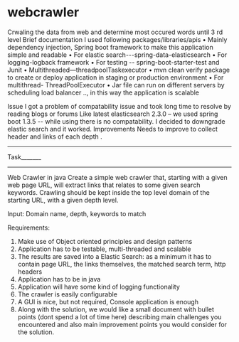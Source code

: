 # webcrawler
Crwaling the data from web and determine most occured words until 3 rd level
Brief documentation
I used following packages/libraries/apis
•	Mainly dependency injection, Spring boot framework to make this application simple and readable
•	For elastic search---spring-data-elasticsearch
•	For logging-logback framework
•	For testing  -- spring-boot-starter-test and Junit
•	Multithreaded—threadpoolTaskexecutor
•	mvn clean verify package to create or deploy application in staging or production environment
•	For multithread- ThreadPoolExecutor
•	Jar file can run on different servers by scheduling load balancer .., in this way the application is scalable

Issue
I got a problem of compatability issue and took long time to resolve by reading blogs or forums
Like latest elasticsearch 2.3.0 – we used spring boot 1.3.5 -- while using there is no compatability. I decided to downgrade elastic search and it worked.
Improvements
Needs to improve to collect header and links of each depth .


______________
Task_______
___________
Web Crawler in java
 Create a simple web crawler that, starting with a given web page URL, will extract links that relates to some given search keywords. Crawling should be kept inside the top level domain of the starting URL, with a given depth level.
 
Input: Domain name, depth, keywords to match
 
Requirements:
1. Make use of Object oriented principles and design patterns 
2. Application has to be testable, multi-threaded and scalable 
3. The results are saved into a Elastic Search: as a minimum it has to contain page URL, the links themselves, the matched search term, http headers 
4. Application has to be in java 
5. Application will have some kind of logging functionality 
6. The crawler is easily configurable 
7. A GUI is nice, but not required, Console application is enough 
8. Along with the solution, we would like a small document with bullet points (dont spend a lot of time here) describing main challenges you encountered and also main improvement points you would consider for the solution.



